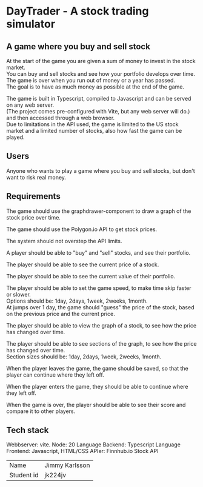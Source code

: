 # DayTrader - A stock trading simulator

## A game where you buy and sell stock

At the start of the game you are given a sum of money to invest in the stock market.  
You can buy and sell stocks and see how your portfolio develops over time.  
The game is over when you run out of money or a year has passed.  
The goal is to have as much money as possible at the end of the game.

The game is built in Typescript, compiled to Javascript and can be served on any web server.  
(The project comes pre-configured with Vite, but any web server will do.)  and then accessed through a web browser.  
Due to limitations in the API used, the game is limited to the US stock market and a limited number of stocks, also how fast the game can be played.

## Users

Anyone who wants to play a game where you buy and sell stocks, but don't want to risk real money.

## Requirements

The game should use the graphdrawer-component to draw a graph of the stock price over time.

The game should use the Polygon.io API to get stock prices.

The system should not overstep the API limits.

A player should be able to "buy" and "sell" stocks, and see their portfolio.

The player should be able to see the current price of a stock.

The player should be able to see the current value of their portfolio.

The player should be able to set the game speed, to make time skip faster or slower.  
Options should be: 1day, 2days, 1week, 2weeks, 1month.  
At jumps over 1 day, the game should "guess" the price of the stock, based on the previous price and the current price.

The player should be able to view the graph of a stock, to see how the price has changed over time.

The player should be able to see sections of the graph, to see how the price has changed over time.  
Section sizes should be: 1day, 2days, 1week, 2weeks, 1month.

When the player leaves the game, the game should be saved, so that the player can continue where they left off.

When the player enters the game, they should be able to continue where they left off.

When the game is over, the player should be able to see their score and compare it to other players.

## Tech stack

Webbserver: vite.
Node: 20
Language Backend: Typescript
Language Frontend: Javascript, HTML/CSS
APIer: Finnhub.io Stock API

|              |                                          |
|--------------|------------------------------------------|
| Name         | Jimmy Karlsson                           |
| Student id | jk224jv                                  |
